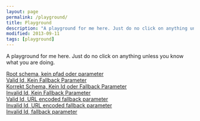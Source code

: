 ```yaml
---
layout: page
permalink: /playground/
title: Playground
description: "A playground for me here. Just do no click on anything unless you know what you are doing."
modified: 2013-09-11
tags: [playground]
---
```


A playground for me here. Just do no click on anything unless you know what you are doing.

<div markdown="0"><a href="chiponlineapp://" class="btn">Root schema, kein pfad oder parameter</a></div>

<div markdown="0"><a href="chiponlineapp://containerIdBeitrag/67984814" class="btn">Valid Id, Kein Fallback Parameter</a></div>

<div markdown="0"><a href="chiponlineapp://containerIdBeitrag/67984814" class="btn">Korrekt Schema, Kein Id oder Fallback Parameter</a></div>

<div markdown="0"><a href="chiponlineapp://containerIdBeitrag/679848140" class="btn">Invalid Id, Kein Fallback Parameter</a></div>

<div markdown="0"><a href="chiponlineapp://containerIdBeitrag/67984814/?fallback=http%3A%2F%2Fwww.chip.de%2Fnews%2FSamsung-Galaxy-S5-Alle-Fakten-und-Hands-on_67984814.html" class="btn">Valid Id, URL encoded fallback parameter</a></div>

<div markdown="0"><a href="chiponlineapp://containerIdBeitrag/679848140/?fallback=http%3A%2F%2Fwww.chip.de%2Fnews%2FSamsung-Galaxy-S5-Alle-Fakten-und-Hands-on_67984814.html" class="btn">Invalid Id, URL encoded fallback parameter</a></div>

<div markdown="0"><a href="chiponlineapp://containerIdBeitrag/679848140/?fallback=http://www.chip.de/news/Samsung-Galaxy-S5-Alle-Fakten-und-Hands-on_67984814.html" class="btn">Invalid Id, fallback parameter</a></div>